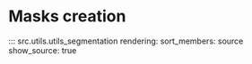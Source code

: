 # Masks creation

::: src.utils.utils_segmentation
    rendering:
        sort_members: source
        show_source: true

